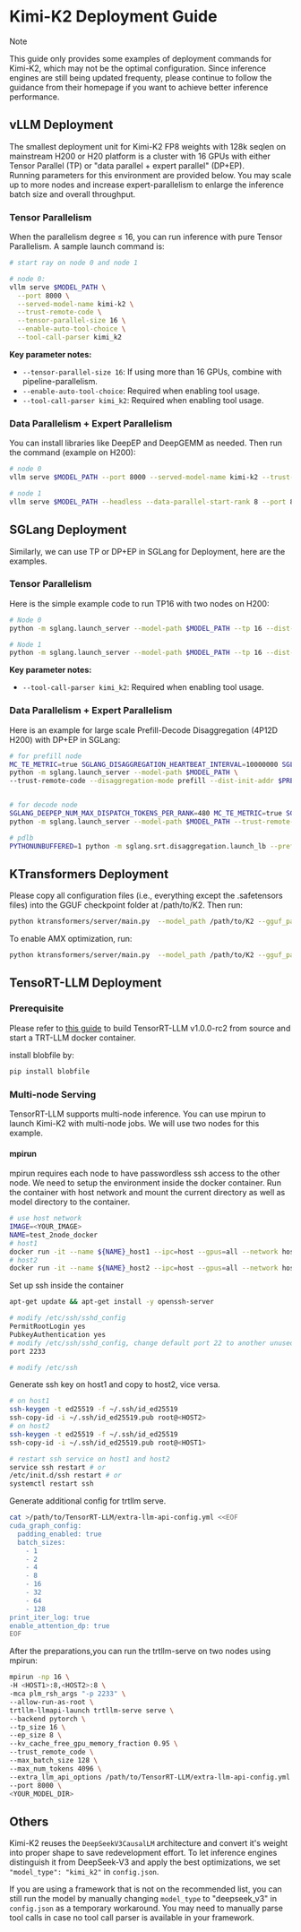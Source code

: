 # Kimi-K2 Deployment Guide

> [!Note]
> This guide only provides some examples of deployment commands for Kimi-K2, which may not be the optimal configuration. Since inference engines are still being updated frequenty,  please continue to follow the guidance from their homepage if you want to achieve better inference performance.


## vLLM Deployment

The smallest deployment unit for Kimi-K2 FP8 weights with 128k seqlen on mainstream H200 or H20 platform is a cluster with 16 GPUs with either Tensor Parallel (TP) or "data parallel + expert parallel" (DP+EP).  
Running parameters for this environment are provided below. You may scale up to more nodes and increase expert-parallelism to enlarge the inference batch size and overall throughput.

### Tensor Parallelism

When the parallelism degree ≤ 16, you can run inference with pure Tensor Parallelism. A sample launch command is:

``` bash
# start ray on node 0 and node 1

# node 0:
vllm serve $MODEL_PATH \
  --port 8000 \
  --served-model-name kimi-k2 \
  --trust-remote-code \
  --tensor-parallel-size 16 \
  --enable-auto-tool-choice \
  --tool-call-parser kimi_k2
```

**Key parameter notes:**
- `--tensor-parallel-size 16`: If using more than 16 GPUs, combine with pipeline-parallelism.
- `--enable-auto-tool-choice`: Required when enabling tool usage.
- `--tool-call-parser kimi_k2`: Required when enabling tool usage.

### Data Parallelism + Expert Parallelism

You can install libraries like DeepEP and DeepGEMM as needed. Then run the command (example on H200):

``` bash
# node 0
vllm serve $MODEL_PATH --port 8000 --served-model-name kimi-k2 --trust-remote-code --data-parallel-size 16 --data-parallel-size-local 8 --data-parallel-address $MASTER_IP --data-parallel-rpc-port $PORT --enable-expert-parallel --max-num-batched-tokens 8192 --max-num-seqs 256 --gpu-memory-utilization 0.85 --enable-auto-tool-choice --tool-call-parser kimi_k2

# node 1
vllm serve $MODEL_PATH --headless --data-parallel-start-rank 8 --port 8000 --served-model-name kimi-k2 --trust-remote-code --data-parallel-size 16 --data-parallel-size-local 8 --data-parallel-address $MASTER_IP --data-parallel-rpc-port $PORT --enable-expert-parallel --max-num-batched-tokens 8192 --max-num-seqs 256 --gpu-memory-utilization 0.85 --enable-auto-tool-choice --tool-call-parser kimi_k2
```

## SGLang Deployment

Similarly, we can use TP or DP+EP in SGLang for Deployment, here are the examples.


### Tensor Parallelism

Here is the simple example code to run TP16 with two nodes on H200:

``` bash
# Node 0
python -m sglang.launch_server --model-path $MODEL_PATH --tp 16 --dist-init-addr $MASTER_IP:50000 --nnodes 2 --node-rank 0 --trust-remote-code --tool-call-parser kimi_k2

# Node 1
python -m sglang.launch_server --model-path $MODEL_PATH --tp 16 --dist-init-addr $MASTER_IP:50000 --nnodes 2 --node-rank 1 --trust-remote-code --tool-call-parser kimi_k2
```

**Key parameter notes:**
- `--tool-call-parser kimi_k2`: Required when enabling tool usage.

### Data Parallelism + Expert Parallelism

Here is an example for large scale Prefill-Decode Disaggregation (4P12D H200) with DP+EP in SGLang:

``` bash
# for prefill node
MC_TE_METRIC=true SGLANG_DISAGGREGATION_HEARTBEAT_INTERVAL=10000000 SGLANG_DISAGGREGATION_BOOTSTRAP_TIMEOUT=100000 SGLANG_DISAGGREGATION_WAITING_TIMEOUT=100000 PYTHONUNBUFFERED=1 \
python -m sglang.launch_server --model-path $MODEL_PATH \
--trust-remote-code --disaggregation-mode prefill --dist-init-addr $PREFILL_NODE0$:5757 --tp-size 32 --dp-size 32 --enable-dp-attention --host $LOCAL_IP --decode-log-interval 1 --disable-radix-cache --enable-deepep-moe --moe-dense-tp-size 1 --enable-dp-lm-head --disable-shared-experts-fusion --watchdog-timeout 1000000 --enable-two-batch-overlap --disaggregation-ib-device $IB_DEVICE --chunked-prefill-size 131072 --mem-fraction-static 0.85 --deepep-mode normal --ep-dispatch-algorithm dynamic --eplb-algorithm deepseek --max-running-requests 1024 --nnodes 4 --node-rank $RANK --tool-call-parser kimi_k2


# for decode node
SGLANG_DEEPEP_NUM_MAX_DISPATCH_TOKENS_PER_RANK=480 MC_TE_METRIC=true SGLANG_DISAGGREGATION_HEARTBEAT_INTERVAL=10000000 SGLANG_DISAGGREGATION_BOOTSTRAP_TIMEOUT=100000 SGLANG_DISAGGREGATION_WAITING_TIMEOUT=100000 PYTHONUNBUFFERED=1 \
python -m sglang.launch_server --model-path $MODEL_PATH --trust-remote-code --disaggregation-mode decode --dist-init-addr $DECODE_NODE0:5757 --tp-size 96 --dp-size 96 --enable-dp-attention --host $LOCAL_IP --decode-log-interval 1 --context-length 2176 --disable-radix-cache --enable-deepep-moe --moe-dense-tp-size 1 --enable-dp-lm-head --disable-shared-experts-fusion --watchdog-timeout 1000000 --enable-two-batch-overlap --disaggregation-ib-device $IB_DEVICE  --deepep-mode low_latency --mem-fraction-static 0.8 --cuda-graph-bs 480 --max-running-requests 46080 --ep-num-redundant-experts 96 --nnodes 12 --node-rank $RANK --tool-call-parser kimi_k2

# pdlb
PYTHONUNBUFFERED=1 python -m sglang.srt.disaggregation.launch_lb --prefill http://${PREFILL_NODE0}:30000 --decode http://${DECODE_NODE0}:30000 
```

## KTransformers Deployment

Please copy all configuration files (i.e., everything except the .safetensors files) into the GGUF checkpoint folder at /path/to/K2. Then run:
``` bash
python ktransformers/server/main.py  --model_path /path/to/K2 --gguf_path /path/to/K2 --cache_lens 30000
```

To enable AMX optimization, run:

``` bash
python ktransformers/server/main.py  --model_path /path/to/K2 --gguf_path /path/to/K2 --cache_lens 30000 --optimize_config_path ktransformers/optimize/optimize_rules/DeepSeek-V3-Chat-fp8-linear-ggml-experts-serve-amx.yaml
```

## TensoRT-LLM Deployment
### Prerequisite
Please refer to [this guide](https://nvidia.github.io/TensorRT-LLM/installation/build-from-source-linux.html) to build TensorRT-LLM v1.0.0-rc2 from source and start a TRT-LLM docker container. 

install blobfile by:
```bash
pip install blobfile
```
### Multi-node Serving
TensorRT-LLM supports multi-node inference. You can use mpirun to launch Kimi-K2 with multi-node jobs. We will use two nodes for this example.

#### mpirun
mpirun requires each node to have passwordless ssh access to the other node. We need to setup the environment inside the docker container. Run the container with host network and mount the current directory as well as model directory to the container.

```bash
# use host network
IMAGE=<YOUR_IMAGE>
NAME=test_2node_docker
# host1
docker run -it --name ${NAME}_host1 --ipc=host --gpus=all --network host --privileged --ulimit memlock=-1 --ulimit stack=67108864 -v ${PWD}:/workspace -v <YOUR_MODEL_DIR>:/models/DeepSeek-V3 -w /workspace ${IMAGE}
# host2
docker run -it --name ${NAME}_host2 --ipc=host --gpus=all --network host --privileged --ulimit memlock=-1 --ulimit stack=67108864 -v ${PWD}:/workspace -v <YOUR_MODEL_DIR>:/models/DeepSeek-V3 -w /workspace ${IMAGE}
```

Set up ssh inside the container

```bash
apt-get update && apt-get install -y openssh-server

# modify /etc/ssh/sshd_config
PermitRootLogin yes
PubkeyAuthentication yes
# modify /etc/ssh/sshd_config, change default port 22 to another unused port
port 2233

# modify /etc/ssh
```

Generate ssh key on host1 and copy to host2, vice versa.

```bash
# on host1
ssh-keygen -t ed25519 -f ~/.ssh/id_ed25519
ssh-copy-id -i ~/.ssh/id_ed25519.pub root@<HOST2>
# on host2
ssh-keygen -t ed25519 -f ~/.ssh/id_ed25519
ssh-copy-id -i ~/.ssh/id_ed25519.pub root@<HOST1>

# restart ssh service on host1 and host2
service ssh restart # or
/etc/init.d/ssh restart # or
systemctl restart ssh
```

Generate additional config for trtllm serve.
```bash
cat >/path/to/TensorRT-LLM/extra-llm-api-config.yml <<EOF
cuda_graph_config:
  padding_enabled: true
  batch_sizes:
    - 1
    - 2
    - 4
    - 8
    - 16
    - 32
    - 64
    - 128
print_iter_log: true
enable_attention_dp: true
EOF
```


After the preparations,you can run the trtllm-serve on two nodes using mpirun:

```bash
mpirun -np 16 \
-H <HOST1>:8,<HOST2>:8 \
-mca plm_rsh_args "-p 2233" \
--allow-run-as-root \
trtllm-llmapi-launch trtllm-serve serve \
--backend pytorch \
--tp_size 16 \
--ep_size 8 \
--kv_cache_free_gpu_memory_fraction 0.95 \
--trust_remote_code \
--max_batch_size 128 \
--max_num_tokens 4096 \
--extra_llm_api_options /path/to/TensorRT-LLM/extra-llm-api-config.yml \
--port 8000 \
<YOUR_MODEL_DIR> 
```

## Others

Kimi-K2 reuses the `DeepSeekV3CausalLM` architecture and convert it's weight into proper shape to save redevelopment effort. To let inference engines distinguish it from DeepSeek-V3 and apply the best optimizations, we set `"model_type": "kimi_k2"` in `config.json`.

If you are using a framework that is not on the recommended list, you can still run the model by manually changing `model_type` to "deepseek_v3" in `config.json` as a temporary workaround. You may need to manually parse tool calls in case no tool call parser is available in your framework.
